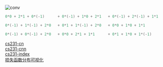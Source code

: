 ![conv](https://github.com/lix19937/dnn-cookbook/assets/38753233/22dd3cff-6ede-4479-94b0-1be67f61badf)

```cpp  
0*0 + 2*1 + 0*(-1)      + 0*(-1) + 1*0 + 2*1   + 0*(-1) + 2*(-1) + 1*1  +  

0*(-1) + 1*(-1) + 2*0   + 0*1 + 1*(-1) + 2*0   + 0*0 + 1*0 + 1*1        + 

0*(-1) + 0*(-1) + 2*0   + 0*0 + 2*1 + 1*1      + 0*1 + 1*0 + 1*(-1)     + 0  =  4
```

[cs231-cn](https://zhuanlan.zhihu.com/p/21930884)     
[cs231-cnn](https://cs231n.github.io/convolutional-networks/)   
[cs231-index](https://cs231n.github.io/assets/conv-demo/index.html)     
[损失函数分布可视化](https://losslandscape.com/explorer)           
